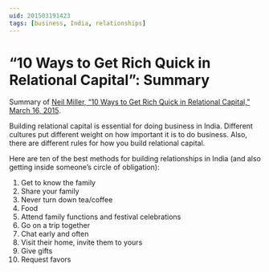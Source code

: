 ```yaml
---
uid: 201503191423
tags: [business, India, relationships]
---
```


# “10 Ways to Get Rich Quick in Relational Capital”: Summary

Summary of [Neil Miller, “10 Ways to Get Rich Quick in Relational Capital,” March 16, 2015](http://learningindia.in/building-relational-capital/).

Building relational capital is essential for doing business in India. Different cultures put different weight on how important it is to do business. Also, there are different rules for how you build relational capital.

Here are ten of the best methods for building relationships in India (and also getting inside someone’s circle of obligation):

1. Get to know the family
2. Share your family
3. Never turn down tea/coffee
4. Food
5. Attend family functions and festival celebrations
6. Go on a trip together
7. Chat early and often
8. Visit their home, invite them to yours
9. Give gifts
10. Request favors
